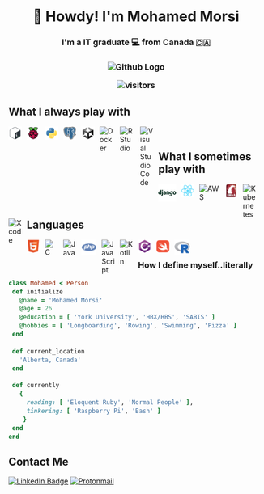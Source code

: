 <h1 align="center">🤠 Howdy! I'm Mohamed Morsi</h1>

<p align="center">
<h3 align="center"> 
 
I'm a IT graduate 💻 from Canada 🇨🇦
</h3>
<h3 align="center"> 
 
<div align="rightt">
  
![Github Logo](https://user-images.githubusercontent.com/5713670/87202985-820dcb80-c2b6-11ea-9f56-7ec461c497c3.gif)
</div>
 
 
![visitors](https://visitor-badge.laobi.icu/badge?page_id=mohmorsi)
 </h3>

## What I always play with
<img align="left" alt="Bash" width="26px" src="https://github.com/devicons/devicon/blob/v2.15.1/icons/bash/bash-original.svg" style="padding-right:10px;" />
<img align="left" alt="Raspberry Pi" width="26px" src="https://github.com/devicons/devicon/blob/v2.15.1/icons/raspberrypi/raspberrypi-original.svg" style="padding-right:10px;" />
<img align="left" alt="Python" width="26px" src="https://github.com/devicons/devicon/blob/v2.15.1/icons/python/python-original.svg" style="padding-right:10px;" />
<img align="left" alt="PostgreSQL" width="26px" src="https://github.com/devicons/devicon/blob/v2.15.1/icons/postgresql/postgresql-original.svg" style="padding-right:10px;" />
<img align="left" alt="Unity" width="26px" src="https://github.com/devicons/devicon/blob/v2.15.1/icons/unity/unity-original.svg" style="padding-right:10px;" />
<img align="left" alt="Docker" width="30px" src="https://github.com/skrewthisman/devicon/blob/master/icons/docker/docker-original.svg" style="padding-right:10px;" />
<img align="left" alt="R Studio" width="30px" src="https://github.com/skrewthisman/devicon/blob/master/icons/rstudio/rstudio-original.svg" style="padding-right:10px;" />
<img align="left" alt="Visual Studio Code" width="26px" src="https://cdn.jsdelivr.net/gh/devicons/devicon/icons/vscode/vscode-original.svg" style="padding-right:10px;" />
<br />

## What I sometimes play with
<img align="left" alt="Django" width="35px" src="https://github.com/devicons/devicon/blob/v2.15.1/icons/django/django-plain-wordmark.svg" style="padding-right:10px;" />
<img align="left" alt="ReactJS" width="26px" src="https://github.com/devicons/devicon/blob/v2.15.1/icons/react/react-original.svg"style="padding-right:10px;" /> 
<img align="left" alt="AWS" width="40px" src="https://github.com/skrewthisman/devicon/blob/master/icons/amazonwebservices/amazonwebservices-original-wordmark.svg" style="padding-right:10px;" />
<img align="left" alt="Rails" width="26px" src="https://github.com/devicons/devicon/blob/v2.15.1/icons/rails/rails-original-wordmark.svg" style="padding-right:10px;" />
<img align="left" alt="Kubernetes" width="26px" src="https://github.com/skrewthisman/devicon/blob/master/icons/kubernetes/kubernetes-plain.svg" style="padding-right:10px;" /> 
<img align="left" alt="Xcode" width="26px" src="https://github.com/skrewthisman/devicon/blob/master/icons/xcode/xcode-original.svg" style="padding-right:10px;" />
<br />



## Languages
<img align="left" alt="HTML5" width="26px" src="https://github.com/devicons/devicon/blob/v2.15.1/icons/html5/html5-original.svg" style="padding-right:10px;" />
<img align="left" alt="C" width="26px" src="https://github.com/skrewthisman/devicon/blob/master/icons/c/c-original.svg" style="padding-right:10px;" />
<img align="left" alt="Java" width="26px" src="https://github.com/MarikIshtar007/MarikIshtar007/blob/master/images/java.svg" style="padding-right:10px;" />
<img align="left" alt="php" width="30px" src="https://github.com/devicons/devicon/blob/v2.15.1/icons/php/php-plain.svg" style="padding-right:10px;" />
<img align="left" alt="JavaScript" width="26px" src="https://cdn.jsdelivr.net/gh/devicons/devicon/icons/javascript/javascript-original.svg" style="padding-right:10px;" />
<img align="left" alt="Kotlin" width="26px" src="https://github.com/skrewthisman/devicon/blob/master/icons/kotlin/kotlin-original.svg"style="padding-right:10px;" /> 
<img align="left" alt="C Sharp" width="26px" src="https://github.com/devicons/devicon/blob/v2.15.1/icons/csharp/csharp-original.svg" style="padding-right:10px;" />
<img align="left" alt="Swift" width="26px" src="https://github.com/devicons/devicon/blob/v2.15.1/icons/swift/swift-original.svg" style="padding-right:10px;" />
<img align="left" alt="R Programming" width="30px" src="https://github.com/devicons/devicon/blob/v2.15.1/icons/r/r-original.svg" style="padding-right:10px;" />
<br />

<h3> How I define myself..literally</h3>

 ```ruby
 class Mohamed < Person
  def initialize
    @name = 'Mohamed Morsi'
    @age = 26
    @education = [ 'York University', 'HBX/HBS', 'SABIS' ]
    @hobbies = [ 'Longboarding', 'Rowing', 'Swimming', 'Pizza' ]
  end

  def current_location
    'Alberta, Canada'
  end

  def currently
    {
      reading: [ 'Eloquent Ruby', 'Normal People' ],
      tinkering: [ 'Raspberry Pi', 'Bash' ]
     }
  end
end
 
 ```
 

## Contact Me

[![LinkedIn Badge](https://img.shields.io/badge/LinkedIn-0077B5?style=for-the-badge&logo=linkedin&logoColor=white)](https://www.linkedin.com/in/mohamedammorsi)
[![Protonmail](https://img.shields.io/badge/ProtonMail-8B89CC?style=for-the-badge&logo=protonmail&logoColor=white)](mailto:adudefromearth@protonmail.com)
